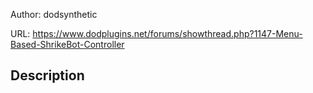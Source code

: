 Author: dodsynthetic

URL: https://www.dodplugins.net/forums/showthread.php?1147-Menu-Based-ShrikeBot-Controller

## Description

